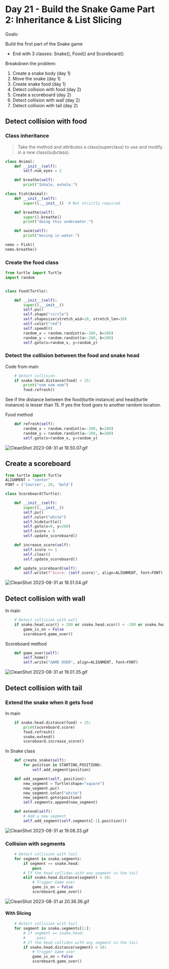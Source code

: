 # Day 21 - Build the Snake Game Part 2: Inheritance & List Slicing
Goals:

Build the first part of the Snake game
- End with 3 classes: Snake(), Food() and Scoreboard()


Breakdown the problem:

1. Create a snake body (day 1)
2. Move the snake (day 1)
3. Create snake food (day 1)
4. Detect collision with food (day 2)
5. Create a scoreboard (day 2)
6. Detect collision with wall (day 2)
7. Detect collision with tail (day 2)


## Detect collision with food

### Class inheritance
> Take the method and attributes a class(superclass) to use and modify in a new class(subclass).
```python
class Animal:
    def __init__(self):
        self.num_eyes = 2

    def breathe(self):
        print("Inhale, exhale.")

class Fish(Animal):
    def __init__(self):
        super().__init__()  # Not strictly required

    def breathe(self):
        super().breathe()
        print("doing this underwater.")

    def swim(self):
        print("moving in water.")

nemo = Fish()
nemo.breathe()
```

### Create the food class

```python
from turtle import Turtle
import random


class Food(Turtle):

    def __init__(self):
        super().__init__()
        self.pu()
        self.shape("circle")
        self.shapesize(stretch_wid=10, stretch_len=10)
        self.color("red")
        self.speed(0)
        random_x = random.randint(a=-280, b=280)
        random_y = random.randint(a=-280, b=280)
        self.goto(x=random_x, y=random_y)
```

### Detect the collision between the food and snake head

Code from main
```python
    # Detect collision
    if snake.head.distance(food) < 15:
        print("nom nom nom")
        food.refresh()
```
See if the distance between the food(turtle instance) and head(turtle instance) is lesser than 15.
If yes the food goes to another random location.

Food method
```python
    def refresh(self):
        random_x = random.randint(a=-280, b=280)
        random_y = random.randint(a=-280, b=280)
        self.goto(x=random_x, y=random_y)
```

![CleanShot 2023-08-31 at 18.50.07.gif](..%2F..%2F..%2FLibrary%2FApplication%20Support%2FCleanShot%2Fmedia%2Fmedia_UhtchVoiBH%2FCleanShot%202023-08-31%20at%2018.50.07.gif)

## Create a scoreboard

```python
from turtle import Turtle
ALIGNMENT = "center"
FONT = ('Courier', 20, 'bold')

class Scoreboard(Turtle):

    def __init__(self):
        super().__init__()
        self.pu()
        self.color("white")
        self.hideturtle()
        self.goto(x=0, y=260)
        self.score = 0
        self.update_scoreboard()

    def increase_score(self):
        self.score += 1
        self.clear()
        self.update_scoreboard()

    def update_scoreboard(self):
        self.write(f"Score: {self.score}", align=ALIGNMENT, font=FONT)

```
![CleanShot 2023-08-31 at 18.51.04.gif](..%2F..%2F..%2FLibrary%2FApplication%20Support%2FCleanShot%2Fmedia%2Fmedia_Ee8ilELqrB%2FCleanShot%202023-08-31%20at%2018.51.04.gif)


## Detect collision with wall

In main
```python
    # Detect collision with wall
    if snake.head.xcor() > 280 or snake.head.xcor() < -280 or snake.head.ycor() > 280 or snake.head.ycor() < -280:
        game_is_on = False
        scoreboard.game_over()
```

Scoreboard method
```python
    def game_over(self):
        self.home()
        self.write("GAME OVER", align=ALIGNMENT, font=FONT)
```

![CleanShot 2023-08-31 at 19.01.35.gif](..%2F..%2F..%2FLibrary%2FApplication%20Support%2FCleanShot%2Fmedia%2Fmedia_scdKod15U6%2FCleanShot%202023-08-31%20at%2019.01.35.gif)


## Detect collision with tail

### Extend the snake when it gets food

In main
```python
    if snake.head.distance(food) < 15:
        print(scoreboard.score)
        food.refresh()
        snake.extend()
        scoreboard.increase_score()
```

In Snake class

```python
    def create_snake(self):
        for position in STARTING_POSITIONS:
            self.add_segment(position)

    def add_segment(self, position):
        new_segment = Turtle(shape="square")
        new_segment.pu()
        new_segment.color("white")
        new_segment.goto(position)
        self.segments.append(new_segment)

    def extend(self):
        # Add a new segment
        self.add_segment(self.segments[-1].position())
```

![CleanShot 2023-08-31 at 19.08.33.gif](..%2F..%2F..%2FLibrary%2FApplication%20Support%2FCleanShot%2Fmedia%2Fmedia_uHVFg7LqBC%2FCleanShot%202023-08-31%20at%2019.08.33.gif)

### Collision with segments

```python
    # Detect collision with tail
    for segment in snake.segments:
        if segment == snake.head:
            pass
        # If the head collides with any segment in the tail
        elif snake.head.distance(segment) < 10:
            # Trigger Game over
            game_is_on = False
            scoreboard.game_over()
```

![CleanShot 2023-08-31 at 20.36.36.gif](..%2F..%2F..%2FLibrary%2FApplication%20Support%2FCleanShot%2Fmedia%2Fmedia_ygCVR6IaBZ%2FCleanShot%202023-08-31%20at%2020.36.36.gif)

#### With Slicing

```python
    # Detect collision with tail
    for segment in snake.segments[1:]:
        # if segment == snake.head:
        #     pass
        # If the head collides with any segment in the tail
        if snake.head.distance(segment) < 10:
            # Trigger Game over
            game_is_on = False
            scoreboard.game_over()
```
